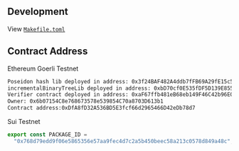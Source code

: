 ## Development

View [`Makefile.toml`](./Makefile.toml)

## Contract Address

Ethereum Goerli Testnet

```bash
Poseidon hash lib deployed in address: 0x3f24BAF482A4ddb7fFB69A29fE15c54362EBBeaC
incrementalBinaryTreeLib deployed in address: 0xbD70cf0E535fDF5D139E85546DD833648a23FBC7
Verifier contract deployed in address: 0xaF67ffb481eB68eb149F46C42b96E0f11adaddD2
Owner: 0x6b07154C8e768673578e539854C70a8703D613b1
Contract address:0xDfA8fD32A536BD5E3fcf66d2965466D42eDb78d7
```

Sui Testnet

```ts
export const PACKAGE_ID =
  "0x768d79edd9f06e5865356e57aa9fec4d7c2a5b450beec58a213c0578d849a48c";
```
